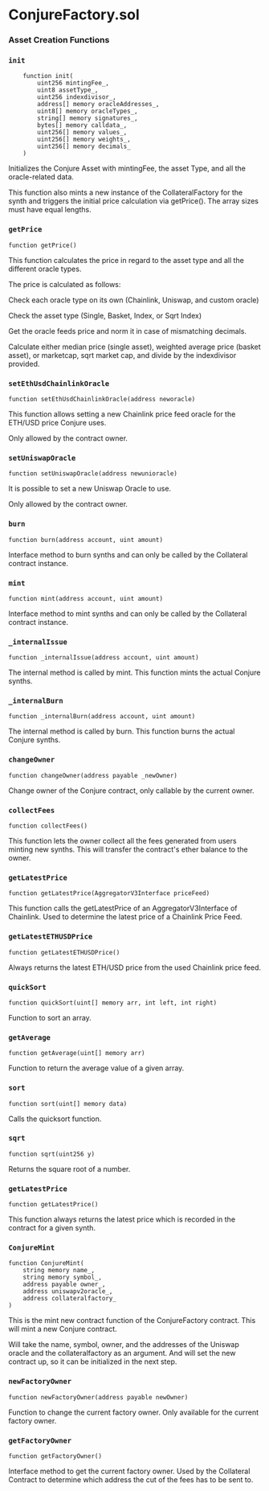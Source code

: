 # ConjureFactory.sol

### Asset Creation Functions

### `init`

```text
    function init(
        uint256 mintingFee_,
        uint8 assetType_,
        uint256 indexdivisor_,
        address[] memory oracleAddresses_,
        uint8[] memory oracleTypes_,
        string[] memory signatures_,
        bytes[] memory calldata_,
        uint256[] memory values_,
        uint256[] memory weights_,
        uint256[] memory decimals_
    )
```

Initializes the Conjure Asset with mintingFee, the asset Type, and all the oracle-related data.

This function also mints a new instance of the CollateralFactory for the synth and triggers the initial price calculation via getPrice\(\). The array sizes must have equal lengths.

### `getPrice`

```text
function getPrice()
```

This function calculates the price in regard to the asset type and all the different oracle types.

The price is calculated as follows:

Check each oracle type on its own \(Chainlink, Uniswap, and custom oracle\)

Check the asset type \(Single, Basket, Index, or Sqrt Index\)

Get the oracle feeds price and norm it in case of mismatching decimals.

Calculate either median price \(single asset\), weighted average price \(basket asset\), or marketcap, sqrt market cap, and divide by the indexdivisor provided.

### `setEthUsdChainlinkOracle`

```text
function setEthUsdChainlinkOracle(address neworacle)
```

This function allows setting a new Chainlink price feed oracle for the ETH/USD price Conjure uses.

Only allowed by the contract owner.

### `setUniswapOracle`

```text
function setUniswapOracle(address newunioracle)
```

It is possible to set a new Uniswap Oracle to use. 

Only allowed by the contract owner.

### `burn`

```text
function burn(address account, uint amount)
```

Interface method to burn synths and can only be called by the Collateral contract instance.

### `mint`

```text
function mint(address account, uint amount)
```

Interface method to mint synths and can only be called by the Collateral contract instance.

### `_internalIssue`

```text
function _internalIssue(address account, uint amount)
```

The internal method is called by mint. This function mints the actual Conjure synths.

### `_internalBurn`

```text
function _internalBurn(address account, uint amount)
```

The internal method is called by burn. This function burns the actual Conjure synths.

### `changeOwner`

```text
function changeOwner(address payable _newOwner)
```

Change owner of the Conjure contract, only callable by the current owner.

### `collectFees`

```text
function collectFees()
```

This function lets the owner collect all the fees generated from users minting new synths. This will transfer the contract's ether balance to the owner.

### `getLatestPrice`

```text
function getLatestPrice(AggregatorV3Interface priceFeed)
```

This function calls the getLatestPrice of an AggregatorV3Interface of Chainlink. Used to determine the latest price of a Chainlink Price Feed. 

### `getLatestETHUSDPrice`

```text
function getLatestETHUSDPrice()
```

Always returns the latest ETH/USD price from the used Chainlink price feed. 

### `quickSort`

```text
function quickSort(uint[] memory arr, int left, int right)
```

Function to sort an array.

### `getAverage`

```text
function getAverage(uint[] memory arr)
```

Function to return the average value of a given array.

### `sort`

```text
function sort(uint[] memory data)
```

Calls the quicksort function.

### `sqrt`

```text
function sqrt(uint256 y)
```

Returns the square root of a number.

### `getLatestPrice`

```text
function getLatestPrice()
```

This function always returns the latest price which is recorded in the contract for a given synth. 

### `ConjureMint`

```text
function ConjureMint(
    string memory name_,
    string memory symbol_,
    address payable owner_,
    address uniswapv2oracle_,
    address collateralfactory_
)
```

This is the mint new contract function of the ConjureFactory contract. This will mint a new Conjure contract. 

Will take the name, symbol, owner, and the addresses of the Uniswap oracle and the collateralfactory as an argument. And will set the new contract up, so it can be initialized in the next step.

### `newFactoryOwner`

```text
function newFactoryOwner(address payable newOwner)
```

Function to change the current factory owner. Only available for the current factory owner.

### `getFactoryOwner`

```text
function getFactoryOwner()
```

Interface method to get the current factory owner. Used by the Collateral Contract to determine which address the cut of the fees has to be sent to.


